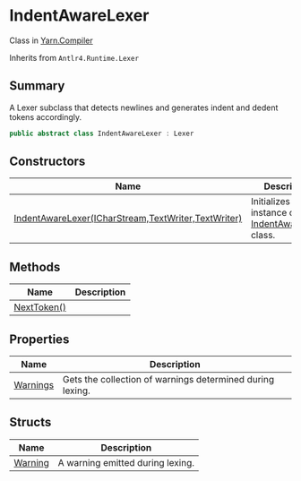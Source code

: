 # IndentAwareLexer

Class in [Yarn.Compiler](../)

Inherits from `Antlr4.Runtime.Lexer`

## Summary

A Lexer subclass that detects newlines and generates indent and dedent tokens accordingly.

```csharp
public abstract class IndentAwareLexer : Lexer
```

## Constructors

| Name                                                                                           | Description                                                     |
| ---------------------------------------------------------------------------------------------- | --------------------------------------------------------------- |
| [IndentAwareLexer(ICharStream,TextWriter,TextWriter)](yarn.compiler.indentawarelexer..ctor.md) | Initializes a new instance of the [IndentAwareLexer](./) class. |

## Methods

| Name                                                       | Description |
| ---------------------------------------------------------- | ----------- |
| [NextToken()](yarn.compiler.indentawarelexer.nexttoken.md) |             |

## Properties

| Name                                                   | Description                                               |
| ------------------------------------------------------ | --------------------------------------------------------- |
| [Warnings](yarn.compiler.indentawarelexer.warnings.md) | Gets the collection of warnings determined during lexing. |

## Structs

| Name                                               | Description                      |
| -------------------------------------------------- | -------------------------------- |
| [Warning](yarn.compiler.indentawarelexer.warning/) | A warning emitted during lexing. |
